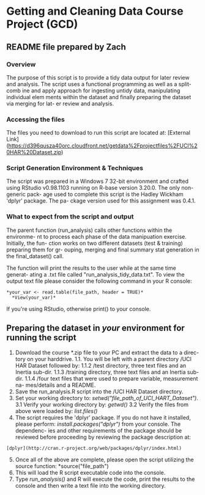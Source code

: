 # Getting and Cleaning Data Course Project (GCD)
## README file prepared by Zach

### Overview

 The purpose of this script is to provide a tidy data output for later review 
 and analysis. The script uses a functional programming as well as a split-comb
 ine and apply approach for ingesting untidy data, manipulating individual elem
 ments within the dataset and finally preparing the dataset via merging for lat-
 er review and analysis.
 
 ### Accessing the files
 
 The files you need to download to run this script are located at:
  [External Link] (https://d396qusza40orc.cloudfront.net/getdata%2Fprojectfiles%2FUCI%20HAR%20Dataset.zip)
 
### Script Generation Environment & Techniques

 The script was prepared in a Windows 7 32-bit environment and crafted using 
 RStudio v0.98.1103 running on R-base version 3.20.0. The only non-generic pack-
 age used to complete this script is the Hadley Wickham 'dplyr' package. The pa-
 ckage version used for this assignment was 0.4.1.
 
 ### What to expect from the script and output
 
 The parent function (run_analysis) calls other functions within the environme-
 nt to process each phase of the data manipuation exercise. Initially, the fun-
 ction works on two different datasets (test & training) preparing them for gr-
 ouping, merging and final summary stat generation in the final_dataset() call.
 
 The function will print the results to the user while at the same time generat-
 ating a .txt file called "run_analysis_tidy_data.txt". To view the output text
 file please consider the following command in your R console:
 
    *your_var <- read.table(file_path, header = TRUE)*
      *View(your_var)* 
      
  If you're using RStudio, otherwise print() to your console.
  
  ## Preparing the dataset in *your* environment for running the script
  
  1. Download the course *.zip file to your PC and extract the data to a direc-
  tory on your harddrive.
    1.1. You will be left with a parent directory /UCI HAR Dataset followed by:
     1.1.2 /test directory, three text files and an Inertia sub-dir.
     1.1.3 /training directory, three text files and an Inertia sub-dir.
     1.1.4 /four text files that were used to prepare variable, measurement na-
     mes/details and a README.
  2. Save the run_analysis.R script into the /UCI HAR Dataset directory.
  3. Set your working directory to: *setwd("file_path_of_UCI_HART_Dataset")*.
    3.1 Verify your working directory by: *getwd()*
    3.2 Verify the files from above were loaded by: *list.files()*
  4. The script requires the 'dplyr' package. If you do not have it installed, 
  please perform: *install.packages("dplyr")* from your console. The dependenc-
  ies and other requirements of the package should be reviewed before proceeding
  by reviewing the package description at:
  
    [dplyr](http://cran.r-project.org/web/packages/dplyr/index.html)
  
  5. Once all of the above are complete, please open the script utilizing the
  source function: *source("file_path")
  6. This will load the R script executable code into the console.
  7. Type *run_analysis()* and R will execute the code, print the results to
  the console and then write a text file into the working directory.

 
 
